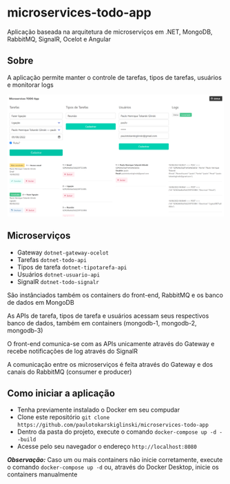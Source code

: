 # microservices-todo-app

Aplicação baseada na arquitetura de microserviços em .NET, MongoDB, RabbitMQ, SignalR, Ocelot e Angular

## Sobre

A aplicação permite manter o controle de tarefas, tipos de tarefas, usuários e monitorar logs

![Screenshot](screenshot.png)

## Microserviços

- Gateway `dotnet-gateway-ocelot`
- Tarefas `dotnet-todo-api`
- Tipos de tarefa `dotnet-tipotarefa-api`
- Usuários `dotnet-usuario-api`
- SignalR `dotnet-todo-signalr`

São instânciados também os containers do front-end, RabbitMQ e os banco de dados em MongoDB

As APIs de tarefa, tipos de tarefa e usuários acessam seus respectivos banco de dados, também em containers (mongodb-1, mongodb-2, mongodb-3)

O front-end comunica-se com as APIs unicamente através do Gateway e recebe notificações de log através do SignalR 

A comunicação entre os microserviços é feita através do Gateway e dos canais do RabbitMQ (consumer e producer)

## Como iniciar a aplicação

- Tenha previamente instalado o Docker em seu compudar
- Clone este repositório ```git clone https://github.com/paulotokarskiglinski/microservices-todo-app```
- Dentro da pasta do projeto, execute o comando ```docker-compose up -d --build```
- Acesse pelo seu navegador o endereço ```http://localhost:8080```

***Observação:*** Caso um ou mais containers não inicie corretamente, execute o comando ```docker-compose up -d``` ou, através do Docker Desktop, inicie os containers manualmente
